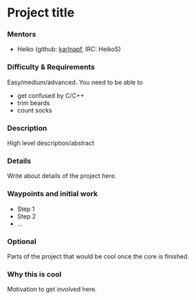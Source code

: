 # Project title

### Mentors
 * Heiko (github: [karlnapf](https://github.com/karlnapf), IRC: HeikoS)

### Difficulty & Requirements
Easy/medium/advanced.
You need to be able to
 * get confused by C/C++
 * trim beards
 * count socks

### Description
High level description/abstract

### Details
Write about details of the project here.

### Waypoints and initial work
 * Step 1
 * Step 2
 * ...

### Optional
Parts of the project that would be cool once the core is finished.

### Why this is cool
Motivation to get involved here.